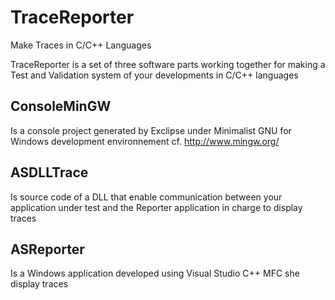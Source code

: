 # TraceReporter
Make Traces in C/C++ Languages

TraceReporter is a set of three software parts working together for making a Test and Validation system of your developments in C/C++ languages

## ConsoleMinGW
Is a console project generated by Exclipse under Minimalist GNU for Windows development environnement
cf. http://www.mingw.org/

## ASDLLTrace
Is source code of a DLL that enable communication between your application under test and the Reporter application in charge to display traces

## ASReporter 
Is a Windows application developed using Visual Studio C++ MFC she display traces
